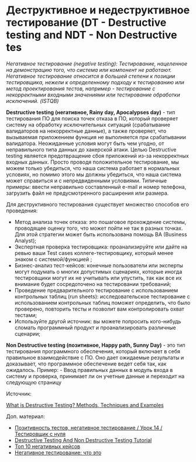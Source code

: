 
# Деструктивное и недеструктивное тестирование (DT - Destructive testing and NDT - Non Destructive tes

_Негативное тестирование (negative testing): Тестирование, нацеленное на демонстрацию того, что система или компонент не работают. Негативное тестирование относится в большей степени к позиции тестировщика, нежели к определенному подходу к тестированию или метод проектирования тестов, например - тестирование с некорректными входными значениями или тестирование обработки исключений. (ISTQB)_

**Destructive testing (негативное, Rainy day, Apocalypses day)** - тип тестирования ПО для поиска точек отказа в ПО, который проверяет систему на обработку исключительных ситуаций (срабатывание валидаторов на некорректные данные), а также проверяет, что вызываемая приложением функция не выполняется при срабатывании валидатора. Неожиданные условия могут быть чем угодно, от неправильного типа данных до хакерской атаки. Целью Destructive testing является предотвращение сбоя приложений из-за некорректных входных данных. Просто проводя положительное тестирование, мы можем только убедиться, что наша система работает в нормальных условиях, но помимо этого мы должны убедиться, что наша система может справиться и с непредвиденными условиями. Типичные примеры: ввести неправильно составленный e-mail и номер телефона, загрузить файл не предусмотренного расширения или размера.

Для деструктивного тестирования существует множество способов его проведения:

* Метод анализа точек отказа: это пошаговое прохождение системы, проводящее оценку того, что может пойти не так в разных точках. Для этой стратегии может быть использована помощь BA (Business Analyst);
* Экспертная проверка тестировщика: проанализируйте или дайте на ревью ваши Test cases коллеге-тестировщику, который менее знаком с системой/функцией ;
* Бизнес-анализ тест-кейсов: конечные пользователи или эксперты могут подумать о многих допустимых сценариях, которые иногда тестировщики могут их не учитывать или упустить, так как все их внимание будет сосредоточено на тестировании требований;
* Проведение предварительного тестирование с использованием контрольных таблиц (run sheets): исследовательское тестирование с использованием контрольных таблиц поможет определить, что было проверено, повторить тесты и позволит вам контролировать охват тестами;
* Используйте другой источник: вы можете попросить кого-нибудь сломать программный продукт и проанализировать различные сценарии;

**Non Destructive testing (позитивное, Happy path, Sunny Day)** - это тип тестирования программного обеспечения, который включает в себя правильное взаимодействие с ПО. Оно дает ожидаемые результаты и доказывает, что программное обеспечение ведет себя так, как ожидалось. Пример: - Ввод правильных данных в модуль входа в систему и проверка, принимает ли он учетные данные и переходит на следующую страницу

Источник:

[What is Destructive Testing? Methods, Techniques and Examples](https://www.guru99.com/destructive-testing.html)

Доп. материал:

* [Позитивность тестов, негативное тестирование / Урок 14 / Тестировщик с нуля](https://youtube.com/watch?v=b\_1eXkzYc-g.)
* [Destructive Testing And Non Destructive Testing Tutorial](https://www.softwaretestinghelp.com/destructive-non-destructive-testing/)
* [Топ 10 негативных кейсов](https://testmatick.com/ru/top-10-negativnyh-test-kejsov-ispolzuemyh-vo-vremya-testirovaniya-po/)
* [Негативное тестирование: что это](https://testengineer.ru/negativnoe-testirovanie-chto-ehto/)

